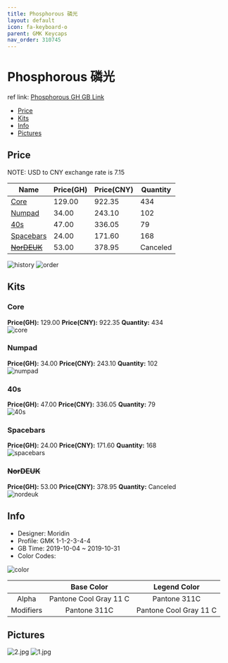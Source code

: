 ```yaml
---
title: Phosphorous 磷光
layout: default
icon: fa-keyboard-o
parent: GMK Keycaps
nav_order: 310745
---
```


# Phosphorous 磷光

ref link: [Phosphorous GH GB Link](https://geekhack.org/index.php?topic=102762.0)

* [Price](#price)  
* [Kits](#kits)  
* [Info](#info)  
* [Pictures](#pictures)  


## Price  
NOTE: USD to CNY exchange rate is 7.15

| Name          | Price(GH)    |  Price(CNY) | Quantity |
| ------------- | ------------ |  ---------- | -------- |
|[Core](#core)|129.00|922.35|434|
|[Numpad](#numpad)|34.00|243.10|102|
|[40s](#40s)|47.00|336.05|79|
|[Spacebars](#spacebars)|24.00|171.60|168|
|[~~NorDEUK~~](#nordeuk)|53.00|378.95|Canceled|

<img src="{{ 'assets/images/gmk-keycaps/phosphorous/history.png' | relative_url }}" alt="history" class="image featured">
<img src="{{ 'assets/images/gmk-keycaps/phosphorous/order.png' | relative_url }}" alt="order" class="image featured">

## Kits  
### Core  
**Price(GH):** 129.00    **Price(CNY):** 922.35    **Quantity:** 434  
<img src="{{ 'assets/images/gmk-keycaps/phosphorous/kits_pics/core.png' | relative_url }}" alt="core" class="image featured">

### Numpad  
**Price(GH):** 34.00    **Price(CNY):** 243.10    **Quantity:** 102  
<img src="{{ 'assets/images/gmk-keycaps/phosphorous/kits_pics/numpad.png' | relative_url }}" alt="numpad" class="image featured">

### 40s  
**Price(GH):** 47.00    **Price(CNY):** 336.05    **Quantity:** 79  
<img src="{{ 'assets/images/gmk-keycaps/phosphorous/kits_pics/40s.png' | relative_url }}" alt="40s" class="image featured">

### Spacebars  
**Price(GH):** 24.00    **Price(CNY):** 171.60    **Quantity:** 168  
<img src="{{ 'assets/images/gmk-keycaps/phosphorous/kits_pics/spacebars.png' | relative_url }}" alt="spacebars" class="image featured">

### ~~NorDEUK~~  
**Price(GH):** 53.00    **Price(CNY):** 378.95    **Quantity:** Canceled  
<img src="{{ 'assets/images/gmk-keycaps/phosphorous/kits_pics/nordeuk.png' | relative_url }}" alt="nordeuk" class="image featured">


## Info  
* Designer: Moridin  
* Profile: GMK 1-1-2-3-4-4  
* GB Time: 2019-10-04 ~ 2019-10-31
* Color Codes:  

<img src="{{ 'assets/images/gmk-keycaps/phosphorous/color.png' | relative_url }}" alt="color" class="image featured">

| |Base Color     | Legend Color
| :-------------: | :-------------: | :------------:
|Alpha|Pantone Cool Gray 11 C|Pantone 311C
|Modifiers|Pantone 311C|Pantone Cool Gray 11 C

## Pictures  
<img src="{{ 'assets/images/gmk-keycaps/phosphorous/rendering_pics/2.jpg' | relative_url }}" alt="2.jpg" class="image featured">
<img src="{{ 'assets/images/gmk-keycaps/phosphorous/rendering_pics/1.jpg' | relative_url }}" alt="1.jpg" class="image featured">

